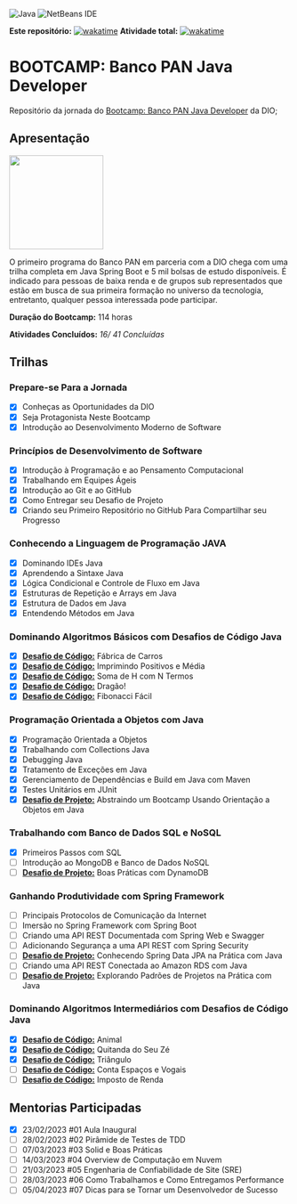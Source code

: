 ![Java](https://img.shields.io/badge/java-%23ED8B00.svg?style=for-the-badge&logo=java&logoColor=white)    ![NetBeans IDE](https://img.shields.io/badge/NetBeansIDE-1B6AC6.svg?style=for-the-badge&logo=apache-netbeans-ide)

**Este repositório:** [![wakatime](https://wakatime.com/badge/user/7acf6789-aea1-423f-9bd3-04bae9188074/project/77a68b76-9bc3-4e1b-8bcf-d6c78306304f.svg?style=for-the-badge)](https://wakatime.com/badge/user/7acf6789-aea1-423f-9bd3-04bae9188074/project/77a68b76-9bc3-4e1b-8bcf-d6c78306304f)     **Atividade total:** [![wakatime](https://wakatime.com/badge/user/7acf6789-aea1-423f-9bd3-04bae9188074.svg?style=for-the-badge)](https://wakatime.com/@7acf6789-aea1-423f-9bd3-04bae9188074)

# BOOTCAMP: Banco PAN Java Developer

Repositório da jornada do [Bootcamp: Banco PAN Java Developer](https://web.dio.me/track/banco-pan-java-developer) da DIO;

## Apresentação

<img title="" src="https://hermes.digitalinnovation.one/tracks/608ecefd-1d10-42ea-9f58-3e7a4548ab3e.png" alt="" width="169" data-align="center">

O primeiro programa do Banco PAN em parceria com a DIO chega com uma trilha completa em Java Spring Boot e 5 mil bolsas de estudo disponíveis. É indicado para pessoas de baixa renda e de grupos sub representados que estão em busca de sua primeira formação no universo da tecnologia, entretanto, qualquer pessoa interessada pode participar.

**Duração do Bootcamp:** 114 horas

**Atividades Concluídos:** *16/ 41 Concluídas*

## Trilhas

### Prepare-se Para a Jornada

- [x] Conheças as Oportunidades da DIO
- [x] Seja Protagonista Neste Bootcamp
- [x] Introdução ao Desenvolvimento Moderno de Software

### Princípios de Desenvolvimento de Software

- [x] Introdução à Programação e ao Pensamento Computacional
- [x] Trabalhando em Equipes Ágeis
- [x] Introdução ao Git e ao GitHub
- [x] Como Entregar seu Desafio de Projeto
- [x] Criando seu Primeiro Repositório no GitHub Para Compartilhar seu Progresso

### Conhecendo a Linguagem de Programação JAVA

- [x] Dominando IDEs Java
- [x] Aprendendo a Sintaxe Java
- [x] Lógica Condicional e Controle de Fluxo em Java
- [x] Estruturas de Repetição e Arrays em Java
- [x] Estrutura de Dados em Java
- [x] Entendendo Métodos em Java

### Dominando Algoritmos Básicos com Desafios de Código Java

- [x] [**Desafio de Código:**](Desafios_de_Códigos/src/edu/danilo/dio/desafiosdecodigo/FabricaDeCarros.java) Fábrica de Carros
- [x] [**Desafio de Código:**](Desafios_de_Códigos/src/edu/danilo/dio/desafiosdecodigo/ImprimindoPositivosMedia.java) Imprimindo Positivos e Média
- [x] [**Desafio de Código:**](Desafios_de_Códigos/src/edu/danilo/dio/desafiosdecodigo/SomaHNTermos.java) Soma de H com N Termos
- [x] [**Desafio de Código:**](Desafios_de_Códigos/src/edu/danilo/dio/desafiosdecodigo/Dragao.java) Dragão!
- [x] [**Desafio de Código:**](Desafios_de_Códigos/src/edu/danilo/dio/desafiosdecodigo/FibonacciFacil.java) Fibonacci Fácil

### Programação Orientada a Objetos com Java

- [x] Programação Orientada a Objetos
- [x] Trabalhando com Collections Java
- [x] Debugging Java
- [x] Tratamento de Exceções em Java
- [x] Gerenciamento de Dependências e Build em Java com Maven
- [x] Testes Unitários em JUnit
- [x] [**Desafio de Projeto:**](Desafio_de_Projeto/AbstraindoBootcamp) Abstraindo um Bootcamp Usando Orientação a Objetos em Java

### Trabalhando com Banco de Dados SQL e NoSQL

- [x] Primeiros Passos com SQL
- [ ] Introdução ao MongoDB e Banco de Dados NoSQL
- [ ] [**Desafio de Projeto:**]() Boas Práticas com DynamoDB

### Ganhando Produtividade com Spring Framework

- [ ] Principais Protocolos de Comunicação da Internet
- [ ] Imersão no Spring Framework com Spring Boot
- [ ] Criando uma API REST Documentada com Spring Web e Swagger
- [ ] Adicionando Segurança a uma API REST com Spring Security
- [ ] [**Desafio de Projeto:**]() Conhecendo Spring Data JPA na Prática com Java
- [ ] Criando uma API REST Conectada ao Amazon RDS com Java
- [ ] [**Desafio de Projeto:**]() Explorando Padrões de Projetos na Prática com Java

### Dominando Algoritmos Intermediários com Desafios de Código Java

- [x] [**Desafio de Código:**](Desafios_de_Códigos/src/edu/danilo/dio/desafiosdecodigo/Animal.java) Animal
- [x] [**Desafio de Código:**](Desafios_de_Códigos/src/edu/danilo/dio/desafiosdecodigo/QuitandaZe.java) Quitanda do Seu Zé
- [x] [**Desafio de Código:**](Desafios_de_Códigos/src/edu/danilo/dio/desafiosdecodigo/Triangulo.java) Triângulo
- [ ] [**Desafio de Código:**](Desafios_de_Códigos/src/edu/danilo/dio/desafiosdecodigo/ContarEspacosVogais.java) Conta Espaços e Vogais
- [ ] [**Desafio de Código:**](Desafios_de_Códigos/src/edu/danilo/dio/desafiosdecodigo/ImpostoRenda.java) Imposto de Renda

## Mentorias Participadas

- [x] 23/02/2023     #01 Aula Inaugural
- [ ] 28/02/2023     #02 Pirâmide de Testes de TDD
- [ ] 07/03/2023     #03 Solid e Boas Práticas
- [ ] 14/03/2023     #04 Overview de Computação em Nuvem
- [ ] 21/03/2023     #05 Engenharia de Confiabilidade de Site (SRE)
- [ ] 28/03/2023     #06 Como Trabalhamos e Como Entregamos Performance
- [ ] 05/04/2023     #07 Dicas para se Tornar um Desenvolvedor de Sucesso
